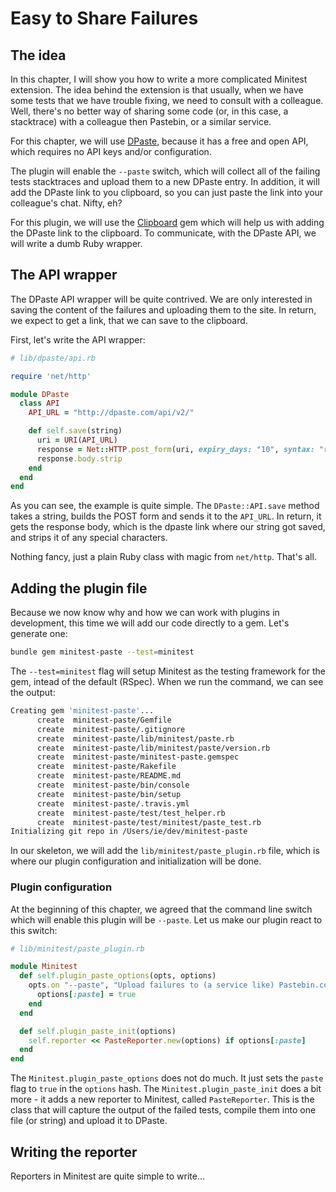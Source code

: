 # Easy to Share Failures

## The idea

In this chapter, I will show you how to write a more complicated Minitest
extension. The idea behind the extension is that usually, when we have some tests
that we have trouble fixing, we need to consult with a colleague. Well, there's
no better way of sharing some code (or, in this case, a stacktrace) with a
colleague then Pastebin, or a similar service.

For this chapter, we will use [DPaste](dpaste.com), because it has a free and
open API, which requires no API keys and/or configuration.

The plugin will enable the `--paste` switch, which will collect all of the
failing tests stacktraces and upload them to a new DPaste entry. In addition,
it will add the DPaste link to you clipboard, so you can just paste the link
into your colleague's chat. Nifty, eh?

For this plugin, we will use the [Clipboard](https://github.com/janlelis/clipboard)
gem which will help us with adding the DPaste link to the clipboard. To
communicate, with the DPaste API, we will write a dumb Ruby wrapper.

## The API wrapper

The DPaste API wrapper will be quite contrived. We are only interested in saving
the content of the failures and uploading them to the site. In return, we expect
to get a link, that we can save to the clipboard.

First, let's write the API wrapper:

```ruby
# lib/dpaste/api.rb

require 'net/http'

module DPaste
  class API
    API_URL = "http://dpaste.com/api/v2/"

    def self.save(string)
      uri = URI(API_URL)
      response = Net::HTTP.post_form(uri, expiry_days: "10", syntax: "rb", content: string)
      response.body.strip
    end
  end
end
```

As you can see, the example is quite simple. The `DPaste::API.save` method takes
a string, builds the POST form and sends it to the `API_URL`. In return, it gets
the response body, which is the dpaste link where our string got saved, and
strips it of any special characters.

Nothing fancy, just a plain Ruby class with magic from `net/http`. That's all.

## Adding the plugin file

Because we now know why and how we can work with plugins in development, this
time we will add our code directly to a gem. Let's generate one:

```bash
bundle gem minitest-paste --test=minitest
```

The `--test=minitest` flag will setup Minitest as the testing framework for the
gem, intead of the default (RSpec). When we run the command, we can see the
output:

```bash
Creating gem 'minitest-paste'...
      create  minitest-paste/Gemfile
      create  minitest-paste/.gitignore
      create  minitest-paste/lib/minitest/paste.rb
      create  minitest-paste/lib/minitest/paste/version.rb
      create  minitest-paste/minitest-paste.gemspec
      create  minitest-paste/Rakefile
      create  minitest-paste/README.md
      create  minitest-paste/bin/console
      create  minitest-paste/bin/setup
      create  minitest-paste/.travis.yml
      create  minitest-paste/test/test_helper.rb
      create  minitest-paste/test/minitest/paste_test.rb
Initializing git repo in /Users/ie/dev/minitest-paste
```

In our skeleton, we will add the `lib/minitest/paste_plugin.rb` file, which is
where our plugin configuration and initialization will be done.

### Plugin configuration

At the beginning of this chapter, we agreed that the command line switch which
will enable this plugin will be `--paste`. Let us make our plugin react to this
switch:

```ruby
# lib/minitest/paste_plugin.rb

module Minitest
  def self.plugin_paste_options(opts, options)
    opts.on "--paste", "Upload failures to (a service like) Pastebin.com" do
      options[:paste] = true
    end
  end

  def self.plugin_paste_init(options)
    self.reporter << PasteReporter.new(options) if options[:paste]
  end
end
```

The `Minitest.plugin_paste_options` does not do much. It just sets the `paste`
flag to `true` in the `options` hash. The `Minitest.plugin_paste_init` does a bit
more - it adds a new reporter to Minitest, called `PasteReporter`. This is the
class that will capture the output of the failed tests, compile them into one
file (or string) and upload it to DPaste.

## Writing the reporter

Reporters in Minitest are quite simple to write...
